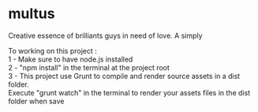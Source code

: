 # multus
Creative essence of brilliants guys in need of love.
A simply 

To working on this project :  
1 - Make sure to have node.js installed  
2 - "npm install" in the terminal at the project root  
3 - This project use Grunt to compile and render source assets in a dist folder.   
    Execute "grunt watch" in the terminal to render your assets files in the dist folder when save
